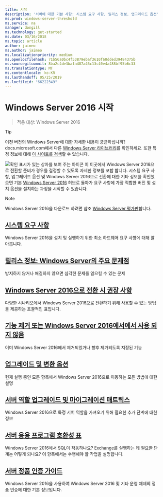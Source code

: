 ```yaml
---
title: 시작
description: '서버에 대한 기본 사항: 시스템 요구 사항, 릴리스 정보, 업그레이드 옵션'
ms.prod: windows-server-threshold
ms.service: na
manager: dongill
ms.technology: get-started
ms.date: 03/16/2018
ms.topic: article
author: jaimeo
ms.author: jaimeo
ms.localizationpriority: medium
ms.openlocfilehash: 71b56a0bc4f53879ebaf3610f60dded39484375b
ms.sourcegitcommit: 8ba2c4de3bafa487a46c13c40e4a488bf95b6c33
ms.translationtype: MT
ms.contentlocale: ko-KR
ms.lasthandoff: 05/25/2019
ms.locfileid: "66222349"
---
```

# <a name="get-started-with-windows-server-2016"></a>Windows Server 2016 시작

>적용 대상: Windows Server 2016

>[!TIP]
> 이전 버전의 Windows Server에 대한 자세한 내용이 궁금하십니까? docs.microsoft.com에서 다른 [Windows Server 라이브러리](/previous-versions/windows/)를 확인하세요. 또한 특정 정보에 대해 [이 사이트를 검색](https://docs.microsoft.com/search/index?search=Windows+Server&dataSource=previousVersions)할 수 있습니다.

![확인 표시가 있는 상자를 보여 주는 아이콘](../media/landing-icons/getstarted.png) 이 이곳에서 Windows Server 2016으로 전환할 준비가 경우를 결정할 수 있도록 자세한 정보를 포함 합니다. 시스템 요구 사항, 업그레이드 옵션 및 Windows Server 2016으로 전환에 대한 기타 정보를 확인했으면 기본 [Windows Server 2016](Windows-Server-2016.md) 허브로 돌아가 요구 사항에 가장 적합한 버전 및 설치 옵션을 설치하는 과정을 시작할 수 있습니다. 

>[!Note]
> Windows Server 2016을 다운로드 하려면 참조 [Windows Server 평가판](https://www.microsoft.com/evalcenter/evaluate-windows-server-2016)합니다.


## <a name="system-requirementssystem-requirementsmd"></a>[시스템 요구 사항](system-requirements.md)
Windows Server 2016을 설치 및 실행하기 위한 최소 하드웨어 요구 사항에 대해 알아봅니다.

## <a name="release-notes-important-issues-in-windows-serverwindows-server-2016-ga-release-notesmd"></a>[릴리스 정보: Windows Server의 주요 문제점](Windows-Server-2016-GA-Release-Notes.md)
방지하지 않거나 해결하지 않으면 심각한 문제를 일으킬 수 있는 문제

## <a name="recommendations-for-moving-to-windows-server-2016recommendations-moving-to-server2016md"></a>[Windows Server 2016으로 전환 시 권장 사항](Recommendations-moving-to-Server2016.md)
다양한 시나리오에서 Windows Server 2016으로 전환하기 위해 사용할 수 있는 방법을 제공하는 포괄적인 표입니다.

## <a name="features-removed-or-deprecated-in--windows-server-2016deprecated-featuresmd"></a>[기능 제거 또는 Windows Server 2016에서에서 사용 되지 않음](deprecated-features.md)
이미 Windows Server 2016에서 제거되었거나 향후 제거되도록 지정된 기능

## <a name="upgrade-and-conversion-optionssupported-upgrade-pathsmd"></a>[업그레이드 및 변환 옵션](Supported-Upgrade-Paths.md)
현재 실행 중인 모든 항목에서 Windows Server 2016으로 이동하는 모든 방법에 대한 설명

## <a name="server-role-upgrade-and-migration-matrixserver-role-upgradeability-tablemd"></a>[서버 역할 업그레이드 및 마이그레이션 매트릭스](Server-Role-Upgradeability-Table.md)
Windows Server 2016으로 특정 서버 역할을 가져오기 위해 필요한 추가 단계에 대한 정보

## <a name="server-application-compatibility-tableserver-application-compatibilitymd"></a>[서버 응용 프로그램 호환성 표](Server-Application-Compatibility.md)
Windows Server 2016에서 SQL이 작동하나요? Exchange를 실행하는 데 필요한 단계는 어떻게 되나요? 이 항목에서는 수행해야 할 작업을 설명합니다.

## <a name="server-activation-guideserver-2016-activationmd"></a>[서버 정품 인증 가이드](Server-2016-activation.md)
Windows Server 2016을 사용하여 Windows Server 2016 및 기타 운영 체제의 정품 인증에 대한 기본 정보입니다.


